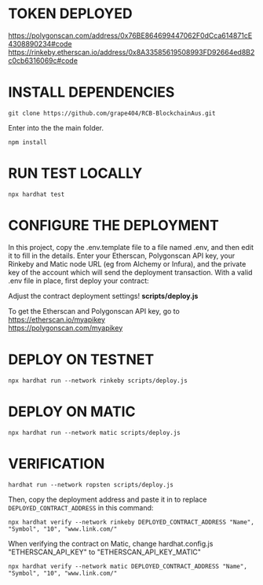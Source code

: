 # TOKEN DEPLOYED

<a href="https://polygonscan.com/address/0x76BE864699447062F0dCca614871cE4308890234#code">https://polygonscan.com/address/0x76BE864699447062F0dCca614871cE4308890234#code</a>
<a href="https://rinkeby.etherscan.io/address/0x8A33585619508993FD92664ed8B2c0cb6316069c#code">https://rinkeby.etherscan.io/address/0x8A33585619508993FD92664ed8B2c0cb6316069c#code</a>

# INSTALL DEPENDENCIES

```shell
git clone https://github.com/grape404/RCB-BlockchainAus.git
```

Enter into the the main folder.

```shell
npm install
```

# RUN TEST LOCALLY

```shell
npx hardhat test
```

# CONFIGURE THE DEPLOYMENT

In this project, copy the .env.template file to a file named .env, and then edit it to fill in the details. Enter your Etherscan, Polygonscan API key, your Rinkeby and Matic node URL (eg from Alchemy or Infura), and the private key of the account which will send the deployment transaction. With a valid .env file in place, first deploy your contract:

Adjust the contract deployment settings!
<b>scripts/deploy.js</b>

To get the Etherscan and Polygonscan API key, go to
<a href="https://etherscan.io/myapikey"> https://etherscan.io/myapikey</a>
<br>
<a href="https://polygonscan.com/myapikey">https://polygonscan.com/myapikey</a>

# DEPLOY ON TESTNET

```shell
npx hardhat run --network rinkeby scripts/deploy.js
```

# DEPLOY ON MATIC

```shell
npx hardhat run --network matic scripts/deploy.js
```

# VERIFICATION

```shell
hardhat run --network ropsten scripts/deploy.js
```

Then, copy the deployment address and paste it in to replace `DEPLOYED_CONTRACT_ADDRESS` in this command:

```shell
npx hardhat verify --network rinkeby DEPLOYED_CONTRACT_ADDRESS "Name", "Symbol", "10", "www.link.com/"
```

When verifying the contract on Matic, change hardhat.config.js "ETHERSCAN_API_KEY" to "ETHERSCAN_API_KEY_MATIC"

```shell
npx hardhat verify --network matic DEPLOYED_CONTRACT_ADDRESS "Name", "Symbol", "10", "www.link.com/"
```
